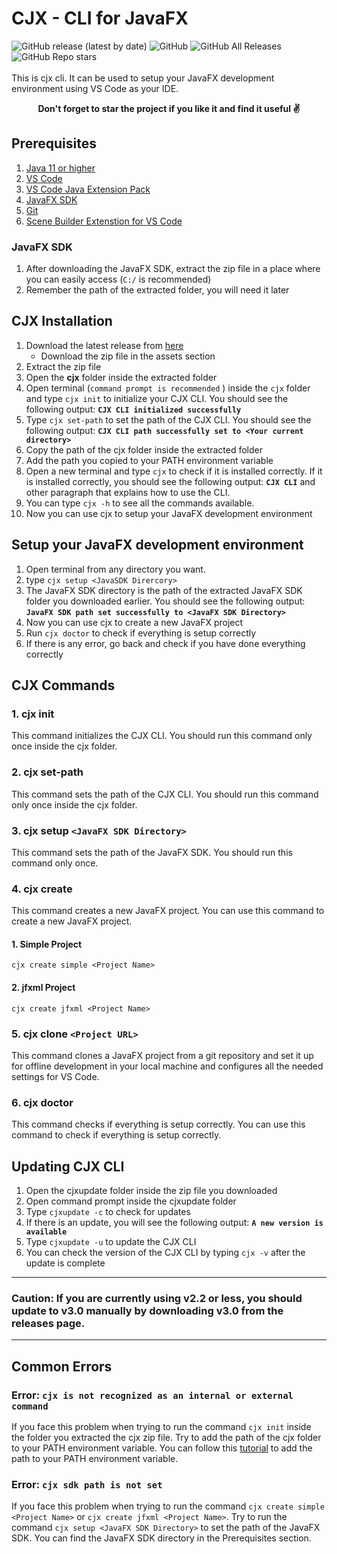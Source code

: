 # CJX - CLI for JavaFX

![GitHub release (latest by date)](https://img.shields.io/github/v/release/dagimg-dot/cjx-cli-tool)
![GitHub](https://img.shields.io/github/license/dagimg-dot/cjx-cli-tool)
![GitHub All Releases](https://img.shields.io/github/downloads/dagimg-dot/cjx-cli-tool/total)
![GitHub Repo stars](https://img.shields.io/github/stars/dagimg-dot/cjx-cli-tool?style=social)
<br> <br>
This is cjx cli. It can be used to setup your JavaFX development environment using VS Code as your IDE. 

<div align = 'center'><strong>Don't forget to star the project if you like it and find it useful ✌️</strong></div>

## Prerequisites

1. [Java 11 or higher](https://www.oracle.com/java/technologies/javase-jdk11-downloads.html)
2. [VS Code](https://code.visualstudio.com/download)
3. [VS Code Java Extension Pack](https://marketplace.visualstudio.com/items?itemName=vscjava.vscode-java-pack)
4. [JavaFX SDK](https://gluonhq.com/products/javafx/)
5. [Git](https://git-scm.com/downloads)
6. [Scene Builder Extenstion for VS Code](https://marketplace.visualstudio.com/items?itemName=bilalekrem.scenebuilderextension)

### JavaFX SDK

1. After downloading the JavaFX SDK, extract the zip file in a place where you can easily access (`C:/` is recommended)
2. Remember the path of the extracted folder, you will need it later


## CJX Installation

1. Download the latest release from [here](https://github.com/dagimg-dot/cjx-cli-tool/releases)
    - Download the zip file in the assets section
2. Extract the zip file
3. Open the **cjx** folder inside the extracted folder
4. Open terminal (`command prompt is recommended` ) inside the `cjx` folder and type `cjx init` to initialize your CJX CLI. You should see the following output: **`CJX CLI initialized successfully`**
5. Type `cjx set-path` to set the path of the CJX CLI. You should see the following output: **`CJX CLI path successfully set to <Your current directory>`**
5. Copy the path of the cjx folder inside the extracted folder
6. Add the path you copied to your PATH environment variable
7. Open a new terminal and type `cjx` to check if it is installed correctly. If it is installed correctly, you should see the following output: **`CJX CLI`** and other paragraph that explains how to use the CLI. 
8. You can type `cjx -h` to see all the commands available.
9. Now you can use cjx to setup your JavaFX development environment

## Setup your JavaFX development environment

1. Open terminal from any directory you want.
2. type `cjx setup <JavaSDK Dirercory>`
3. The JavaFX SDK directory is the path of the extracted JavaFX SDK folder you downloaded earlier. You should see the following output: **`JavaFX SDK path set successfully to <JavaFX SDK Directory>`**
4. Now you can use cjx to create a new JavaFX project
5. Run `cjx doctor` to check if everything is setup correctly
6. If there is any error, go back and check if you have done everything correctly
## CJX Commands

### 1. cjx init

This command initializes the CJX CLI. You should run this command only once inside the cjx folder.

### 2. cjx set-path

This command sets the path of the CJX CLI. You should run this command only once inside the cjx folder.

### 3. cjx setup `<JavaFX SDK Directory>`

This command sets the path of the JavaFX SDK. You should run this command only once.

### 4. cjx create

This command creates a new JavaFX project. You can use this command to create a new JavaFX project.

#### 1. Simple Project

`cjx create simple <Project Name>`

#### 2. jfxml Project

`cjx create jfxml <Project Name>`

### 5. cjx clone `<Project URL>`

This command clones a JavaFX project from a git repository and set it up for offline development in your local machine and configures all the needed settings for VS Code.


### 6. cjx doctor 

This command checks if everything is setup correctly. You can use this command to check if everything is setup correctly.

## Updating CJX CLI

1. Open the cjxupdate folder inside the zip file you downloaded
2. Open command prompt inside the cjxupdate folder
3. Type `cjxupdate -c` to check for updates
4. If there is an update, you will see the following output: **`A new version is available`**
5. Type `cjxupdate -u` to update the CJX CLI
6. You can check the version of the CJX CLI by typing `cjx -v` after the update is complete

---
### Caution: If you are currently using v2.2 or less, you should update to v3.0 manually by downloading v3.0 from the releases page.
---

## Common Errors

### Error: `cjx is not recognized as an internal or external command`

If you face this problem when trying to run the command `cjx init` inside the folder you extracted the cjx zip file. Try to add the path of the cjx folder to your PATH environment variable. You can follow this [tutorial](https://www.architectryan.com/2018/03/17/add-to-the-path-on-windows-10/) to add the path to your PATH environment variable.

### Error: `cjx sdk path is not set`

If you face this problem when trying to run the command `cjx create simple <Project Name>` or `cjx create jfxml <Project Name>`. Try to run the command `cjx setup <JavaFX SDK Directory>` to set the path of the JavaFX SDK. You can find the JavaFX SDK directory in the Prerequisites section.


